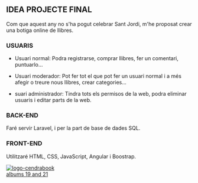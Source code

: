 ## IDEA PROJECTE FINAL

Com que aquest any no s'ha pogut celebrar Sant Jordi, m'he proposat crear una botiga online de llibres. 

### USUARIS

- Usuari normal: Podra registrarse, comprar llibres, fer un comentari, puntuarlo...

- Usuari moderador: Pot fer tot el que pot fer un usuari normal i a més afegir o treure nous llibres, crear categories...

- suari administrador: Tindra tots els permisos de la web, podra eliminar usuaris i editar parts de la web.

### BACK-END

Faré servir Laravel, i per la part de base de dades SQL.

### FRONT-END

Utilitzaré HTML, CSS, JavaScript, Angular i Boostrap.

<a href="https://ibb.co/1GM377T"><img src="https://i.ibb.co/8gbJNN9/logo-cendrabook.png" alt="logo-cendrabook" border="0"></a><br /><a target='_blank' href='https://imgbb.com/'>albums 19 and 21</a><br />
